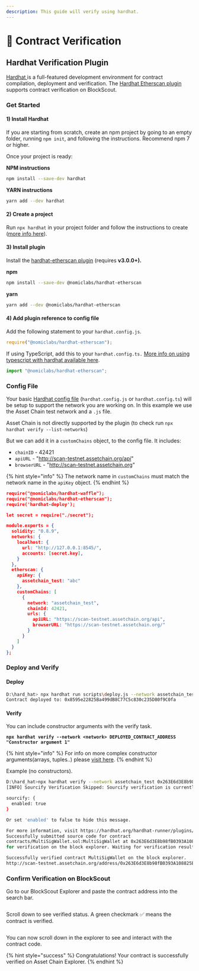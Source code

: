 ```yaml
---
description: This guide will verify using hardhat.
---
```


# 👀 Contract Verification

## Hardhat Verification Plugin

[Hardhat ](https://hardhat.org/)is a full-featured development environment for contract compilation, deployment and verification. The [Hardhat Etherscan plugin](https://hardhat.org/plugins/nomiclabs-hardhat-etherscan.html) supports contract verification on BlockScout.

### Get Started <a href="#get-started" id="get-started"></a>

#### **1) Install Hardhat** <a href="#id-1-install-hardhat" id="id-1-install-hardhat"></a>

If you are starting from scratch, create an npm project by going to an empty folder, running `npm init`, and following the instructions. Recommend npm 7 or higher.

Once your project is ready:

**NPM instructions**

```bash
npm install --save-dev hardhat
```

**YARN instructions**

```bash
yarn add --dev hardhat
```

#### **2) Create a project** <a href="#id-2-create-a-project" id="id-2-create-a-project"></a>

Run `npx hardhat` in your project folder and follow the instructions to create ([more info here](https://hardhat.org/getting-started/#quick-start)).

#### 3) Install plugin <a href="#id-3-install-plugin" id="id-3-install-plugin"></a>

Install the [hardhat-etherscan plugin](https://hardhat.org/plugins/nomiclabs-hardhat-etherscan.html) (requires **v3.0.0+).**

**npm**

```bash
npm install --save-dev @nomiclabs/hardhat-etherscan
```

**yarn**

```bash
yarn add --dev @nomiclabs/hardhat-etherscan
```

#### 4) Add plugin reference to config file <a href="#id-4-add-plugin-reference-to-config-file" id="id-4-add-plugin-reference-to-config-file"></a>

Add the following statement to your `hardhat.config.js`.

```javascript
require("@nomiclabs/hardhat-etherscan");
```

If using TypeScript, add this to your `hardhat.config.ts.` [More info on using typescript with hardhat available here](https://hardhat.org/guides/typescript.html#typescript-support).

```javascript
import "@nomiclabs/hardhat-etherscan";
```

### Config File <a href="#config-file" id="config-file"></a>

Your basic [Hardhat config file](https://hardhat.org/config/) (`hardhat.config.js` or `hardhat.config.ts`) will be setup to support the network you are working on. In this example we use the Asset Chain test network and a `.js` file.

Asset Chain is not directly supported by the plugin (to check run `npx hardhat verify --list-networks`)

But we can add it in a `customChains` object, to the config file. It includes:

* `chainID` - 42421
* `apiURL` - "http://scan-testnet.assetchain.org/api"
* `browserURL` - "http://scan-testnet.assetchain.org"

{% hint style="info" %}
The network name in `customChains` must match the network name in the `apiKey` object.
{% endhint %}

```json
require("@nomiclabs/hardhat-waffle");
require("@nomiclabs/hardhat-etherscan");
require('hardhat-deploy');

let secret = require("./secret");

module.exports = {
  solidity: "0.8.9",
  networks: {
    localhost: {
      url: "http://127.0.0.1:8545/",
      accounts: [secret.key],
    }
  },
  etherscan: {
    apiKey: {
      assetchain_test: "abc"
    },
    customChains: [
      {
        network: "assetchain_test",
        chainId: 42421,
        urls: {
          apiURL: "https://scan-testnet.assetchain.org/api",
          browserURL: "https://scan-testnet.assetchain.org/"
        }
      }
    ]
  }
};
```

### Deploy and Verify <a href="#deploy-and-verify" id="deploy-and-verify"></a>

#### Deploy <a href="#deploy" id="deploy"></a>

```bash
D:\hard_hat> npx hardhat run scripts\deploy.js --network assetchain_test
Contract deployed to: 0x8595e22825Ba499dB8C77C5c830c235D80f9C0fa
```

#### Verify <a href="#verify" id="verify"></a>

You can include constructor arguments with the verify task.

<pre class="language-bash"><code class="lang-bash"><strong>npx hardhat verify --network &#x3C;network> DEPLOYED_CONTRACT_ADDRESS "Constructor argument 1"
</strong></code></pre>

{% hint style="info" %}
For info on more complex constructor arguments(arrays, tuples..) please [visit here](https://hardhat.org/hardhat-runner/plugins/nomicfoundation-hardhat-verify#complex-arguments).
{% endhint %}

&#x20;

Example (no constructors).

```sh
D:\hard_hat>npx hardhat verify --network assetchain_test 0x263E6d3E8b98fB0393A108825E2DcE3063F66713  --constructor-args ./scripts/arguments.js 
[INFO] Sourcify Verification Skipped: Sourcify verification is currently disabled. To enable it, add the following entry to your Hardhat configuration:

sourcify: {
  enabled: true
}

Or set 'enabled' to false to hide this message.

For more information, visit https://hardhat.org/hardhat-runner/plugins/nomicfoundation-hardhat-verify#verifying-on-sourcify
Successfully submitted source code for contract
contracts/MultiSigWallet.sol:MultiSigWallet at 0x263E6d3E8b98fB0393A108825E2DcE3063F66713
for verification on the block explorer. Waiting for verification result...

Successfully verified contract MultiSigWallet on the block explorer.
http://scan-testnet.assetchain.org/address/0x263E6d3E8b98fB0393A108825E2DcE3063F66713#code
```

### Confirm Verification on BlockScout <a href="#confirm-verification-on-blockscout" id="confirm-verification-on-blockscout"></a>

Go to our BlockScout Explorer and paste the contract address into the search bar.

<figure><img src="broken-reference" alt=""><figcaption></figcaption></figure>

Scroll down to see verified status. A green checkmark ✅ means the contract is verified.

<figure><img src="broken-reference" alt=""><figcaption></figcaption></figure>

You can now scroll down in the explorer to see and interact with the contract code.



{% hint style="success" %}
Congratulations! Your contract is successfully verified on Asset Chain Explorer.
{% endhint %}



### &#x20; <a href="#faq" id="faq"></a>
